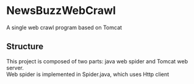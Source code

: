 # NewsBuzzWebCrawl
A single web crawl program based on Tomcat

Structure
-------  
This project is composed of two parts: java web spider and Tomcat web server. 
<br/>
Web spider is implemented in Spider.java, which uses Http client 
